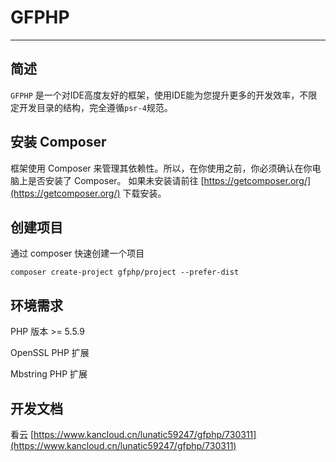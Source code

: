 # GFPHP
---
## 简述
`GFPHP` 是一个对IDE高度友好的框架，使用IDE能为您提升更多的开发效率，不限定开发目录的结构，完全遵循`psr-4`规范。

## 安装 Composer
框架使用 Composer 来管理其依赖性。所以，在你使用之前，你必须确认在你电脑上是否安装了 Composer。
如果未安装请前往 [https://getcomposer.org/](https://getcomposer.org/) 下载安装。
## 创建项目
通过 composer 快速创建一个项目
```
composer create-project gfphp/project --prefer-dist
```
## 环境需求
PHP 版本 >= 5.5.9

OpenSSL PHP 扩展

Mbstring PHP 扩展

## 开发文档
 看云 [https://www.kancloud.cn/lunatic59247/gfphp/730311](https://www.kancloud.cn/lunatic59247/gfphp/730311) 
